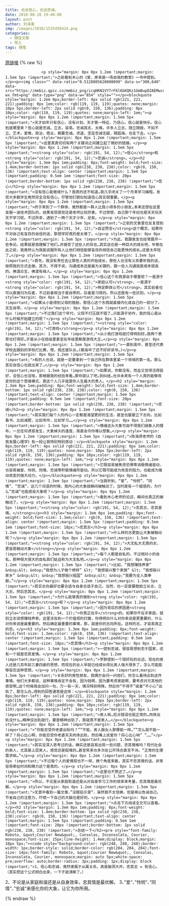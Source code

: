 ```yaml
---
title: 也谈信心，也谈忠诚。
date: 2018-08-28 19:40:00
layout: post
author: 刘泽美
img: /images/2018/1535456414.png
categories:
  - 微信文章
  - 导入
tags: 随笔
---
```


[原链接](http://mp.weixin.qq.com/s?__biz=MzU4NjA0ODc0MQ==&amp;mid=2247484483&amp;idx=1&amp;sn=fdddc42806ea706192f831285df0efc9&amp;chksm=fd8071c9caf7f8dfe4192ec42540805e9ab80be491b06aa0a04e8190f02382218202230e2233&amp;scene=27#wechat_redirect)
{% raw %}

                    

                    
                    
                    
                    <p style="margin: 0px 0px 1.2em !important;margin: 1.5em 5px !important;">之前看到木心的《爱，原来是一场自我的教育》一书中提到。</p><p><img class="" data-ratio="0.5128805620608899" data-s="300,640" data-src="https://mmbiz.qpic.cn/mmbiz_png/icqHKN1VY7rF6l6bKQKz1GmBupD2AEMwcnPOC4GNkPliahKiaX0Y1prsQlWDC7WW9kUanuaFGSUt0vsFhoxxuwdCQ/640?wx_fmt=png" data-type="png" data-w="854" style=""></p><blockquote style="margin: 1.2em 0px;border-left: 4px solid rgb(221, 221, 221);padding: 0px 1em;color: rgb(119, 119, 119);quotes: none;margin: 10px 5px;border-left: 2px solid rgb(0, 150, 136);padding: 0px 10px;color: rgb(119, 119, 119);quotes: none;margin-left: 1em;"><p style="margin: 0px 0px 1.2em !important;margin: 1.5em 5px !important;">天才幼年只有信心，没有计划。天才第一特征，乃信心。信心就是快乐。信心到底哪里来？信心就是忠诚。立志，容易。忠诚其志，太难。许多人立志，随立随毁，不如不立。艺术，爱情，政治，商业，都要忠诚。求道，坚定忠诚无疑，随蹈海，也走下去。</p></blockquote><p style="margin: 0px 0px 1.2em !important;margin: 1.5em 5px !important;">这里真真切切有两个关键词之间建立起了微妙的链接。</p><p style="margin: 0px 0px 1.2em !important;margin: 1.5em 5px !important;"><strong style="color: rgb(191, 54, 12);">信心</strong>和<strong style="color: rgb(191, 54, 12);">忠诚</strong>。</p><h2 style="margin: 1.3em 0px 1em;padding: 0px;font-weight: bold;font-size: 1.4em;border-bottom: 1px solid rgb(238, 238, 238);color: rgb(0, 150, 136) !important;text-align: center !important;margin: 1.5em 5px !important;padding: 0.5em 1em !important;font-size: 20px !important;border-bottom: 1px solid rgb(238, 238, 238) !important;">信心</h2><p style="margin: 0px 0px 1.2em !important;margin: 1.5em 5px !important;">没有信心能做成什么？我真的还不知道…我几乎闭关了一个月来学习编程。发现大多数学生竟然完全没有信心。尽管他们貌似知道信心其实很重要。</p><p style="margin: 0px 0px 1.2em !important;margin: 1.5em 5px !important;">终于来到了一个群体，竟然都是一群人比我小得多的小朋友…本来还想在这里发掘一波技术团队的，结果发现感觉还是老师比较厉害。不过想想，自己那个年纪也是天天玩天天不学习呢。不过所幸，遇到了一两个天才少年，足矣。</p><p style="margin: 0px 0px 1.2em !important;margin: 1.5em 5px !important;">之前的文章里也反复提到<strong style="color: rgb(191, 54, 12);">自证预言</strong>这个概念，如果你不对自己有盲目的自信的话，那想学好真的是太难了。</p><p style="margin: 0px 0px 1.2em !important;margin: 1.5em 5px !important;">为此，我跟舍友也经常展开一些争论。结果就是我理解了他们…并接受了这些人的存在…其实这也是一种巨大的成长吧，毕竟在此之前，我竟然认为我能说服所有人让他们相信能够盲目的相信自己能更快的成长…还是太年轻了…</p><p style="margin: 0px 0px 1.2em !important;margin: 1.5em 5px !important;">首先，我没有责任去让那些人真的开始成长，那些人也没有义务要听我的话，按照我的方式去做。其次，不得不说，沟通成本还是最为关键的，跟一些人沟通就是成本很高的。佛渡众生，佛渡有缘人。</p><p style="margin: 0px 0px 1.2em !important;margin: 1.5em 5px !important;">信心这个东西源自于哪里呢？一是源于<strong style="color: rgb(191, 54, 12);">家庭认可</strong>，一是源于<strong style="color: rgb(191, 54, 12);">特定群体认可</strong>。其实前者也可以直接归为后者，不过前者相当于是自带的，后者是习得的。所以还是有一些区别。</p><p style="margin: 0px 0px 1.2em !important;margin: 1.5em 5px !important;">如果从小能得到父母的鼓励，那信心这个东西就直接内化成自己的一部分了。天生自带。</p><p style="margin: 0px 0px 1.2em !important;margin: 1.5em 5px !important;">不过我们这个年代，父母不打压就不错了…只能源于协作，我的信心是从什么时候开始建立的呢？</p><p style="margin: 0px 0px 1.2em !important;margin: 1.5em 5px !important;"><strong style="color: rgb(191, 54, 12);">打游戏</strong></p><p style="margin: 0px 0px 1.2em !important;margin: 1.5em 5px !important;">从小我打游戏就打得特别好…我两个表哥也打得好…于是从小在班级里甚至在年级里都是游戏大王…</p><p style="margin: 0px 0px 1.2em !important;margin: 1.5em 5px !important;">一直到高中，甚至还代表学校去跟别的学校打比赛，嗯，我还是队长…(都高中了还不好好读书…)</p><p style="margin: 0px 0px 1.2em !important;margin: 1.5em 5px !important;">有的人也说，就是一定要拿到一个自己所在群体里某一个领域的第一名，那么其实自信心也就出来了…</p><p style="margin: 0px 0px 1.2em !important;margin: 1.5em 5px !important;">如果说，你都没有，而且又觉得活得挺好，没信心也没啥，那根据我的经验来看…那你就认了吧…别纠结…也许未来有一个人真的能够改变你的这个思维模式，那这个人几乎就是你人生最大的贵人。</p><h2 style="margin: 1.3em 0px 1em;padding: 0px;font-weight: bold;font-size: 1.4em;border-bottom: 1px solid rgb(238, 238, 238);color: rgb(0, 150, 136) !important;text-align: center !important;margin: 1.5em 5px !important;padding: 0.5em 1em !important;font-size: 20px !important;border-bottom: 1px solid rgb(238, 238, 238) !important;">忠诚</h2><p style="margin: 0px 0px 1.2em !important;margin: 1.5em 5px !important;">其实我们每个人的内心一定都是渴望更好的生活，甚至也屡屡立下志向，比如看书，比如减肥，比如写作，比如学习……</p><p style="margin: 0px 0px 1.2em !important;margin: 1.5em 5px !important;">情绪这头大象可由不得我们骑象人的摆布，一旦任何诱惑发生，大象掉头的速度，简直会令你难以想象…</p><p style="margin: 0px 0px 1.2em !important;margin: 1.5em 5px !important;">陈海贤老师的《自我发展心理学》有一段让我特别特别感动：</p><blockquote style="margin: 1.2em 0px;border-left: 4px solid rgb(221, 221, 221);padding: 0px 1em;color: rgb(119, 119, 119);quotes: none;margin: 10px 5px;border-left: 2px solid rgb(0, 150, 136);padding: 0px 10px;color: rgb(119, 119, 119);quotes: none;margin-left: 1em;"><p style="margin: 0px 0px 1.2em !important;margin: 1.5em 5px !important;">它既容易被焦虑恐惧等消极情绪驱动，也容易被爱、怜悯、同情、忠诚等积极情绪所驱动。所以它既可能成为改变的阻力，也能成为推动改变的强大动力。</p></blockquote><p style="margin: 0px 0px 1.2em !important;margin: 1.5em 5px !important;">当我听到，“爱”、“怜悯”、“同情”、“忠诚”，这几个词语的时候，我内心的大象就瞬间被触动了。当时是有一个疑惑的，为什么“忠诚”也能感染大象呢？</p><p style="margin: 0px 0px 1.2em !important;margin: 1.5em 5px !important;">看到木心老师的论述，瞬间也真正的被触动了。</p><p style="margin: 0px 0px 1.2em !important;margin: 1.5em 5px !important;"><strong style="color: rgb(191, 54, 12);">忠其志，忠其爱情。</strong></p><h3 style="margin: 1.3em 0px 1em;padding: 0px;font-weight: bold;font-size: 1.3em;color: rgb(0, 150, 136) !important;text-align: center !important;margin: 1.5em 5px !important;padding: 0.5em 1em !important;font-size: 18px;">忠其志</h3><p style="margin: 0px 0px 1.2em !important;margin: 1.5em 5px !important;">什么样的志更能让大象被触动呢？</p><p style="margin: 0px 0px 1.2em !important;margin: 1.5em 5px !important;"><strong style="color: rgb(191, 54, 12);">大无私大无畏的志，更容易触动大象</strong></p><p style="margin: 0px 0px 1.2em !important;margin: 1.5em 5px !important;">每个人都是自私的，不过相对小的自私，那种很大很大的自私我们姑且称为大无私吧…</p><p style="margin: 0px 0px 1.2em !important;margin: 1.5em 5px !important;">比如，“我想赚钱养家“ &nbsp;&lt; &nbsp;“我想为儿子做个榜样” &lt; “我想振兴整个家族” &lt; “我想振兴家乡” &nbsp;&lt; &nbsp;“我想振兴祖国” &nbsp;&lt; &nbsp;“我要为全人类奉献…”</p><p style="margin: 0px 0px 1.2em !important;margin: 1.5em 5px !important;">其实志向最好也要合适与自身合适于自己，当然，也一定是要鼓励立长志，立大志，然后忠其志。</p><p style="margin: 0px 0px 1.2em !important;margin: 1.5em 5px !important;">为什么能够真的做到<strong style="color: rgb(191, 54, 12);">忠其志</strong>呢？</p><p style="margin: 0px 0px 1.2em !important;margin: 1.5em 5px !important;">因为背后的原因是<strong style="color: rgb(191, 54, 12);">你真正在乎</strong>的。如果你不在乎家庭，就别立志说想赚钱养家。这里涉及到一个价值观的打磨，你得明白什么对你来说是更重要的，什么对你来说是最重要的。然后确定最重要的事情，那，就是你的志向所在。这样的志，才容易真正的忠。</p><h3 style="margin: 1.3em 0px 1em;padding: 0px;font-weight: bold;font-size: 1.3em;color: rgb(0, 150, 136) !important;text-align: center !important;margin: 1.5em 5px !important;padding: 0.5em 1em !important;font-size: 18px;">忠其情</h3><p style="margin: 0px 0px 1.2em !important;margin: 1.5em 5px !important;">一提到忠诚，很容易想到忠于国家，还有一个就是忠其爱情。</p><p style="margin: 0px 0px 1.2em !important;margin: 1.5em 5px !important;">罗胖提到一个很好玩的论述。现在的男人还是几百年前三妻四妾的思想，而现在的女人早就已经成长得比男人强大很多了，怎么可能能够容忍这种思想。</p><p style="margin: 0px 0px 1.2em !important;margin: 1.5em 5px !important;">关系好的男性朋友，我偶尔会问一问他们，你怎么看待出轨这件事情。他们大多都说，这种事情肯定不会有，因为钱啊，因为要考虑家庭啊，要考虑对方其他的感受啊…这个时候我会加问一句，万一有一天，情况特别特殊，然后你“不得不”或者“不小心”出轨了，那怎么办…得到的回答通常是这样：</p><blockquote style="margin: 1.2em 0px;border-left: 4px solid rgb(221, 221, 221);padding: 0px 1em;color: rgb(119, 119, 119);quotes: none;margin: 10px 5px;border-left: 2px solid rgb(0, 150, 136);padding: 0px 10px;color: rgb(119, 119, 119);quotes: none;margin-left: 1em;"><p style="margin: 0px 0px 1.2em !important;margin: 1.5em 5px !important;">男人嘛…犯点错误也挺正常的…肉体出轨没什么…精神没出轨就行，要是精神出轨了，那就真不是男人…</p></blockquote><p style="margin: 0px 0px 1.2em !important;margin: 1.5em 5px !important;">“你能忍受你老婆出轨吗？”“不能，男人跟女人那哪能一样…”“怎么就不能一样了？将心比心啊，你能忍受你老婆天天肉体出轨，然后嘴上说爱你？将心比心呐” ”……”</p><p style="margin: 0px 0px 1.2em !important;margin: 1.5em 5px !important;">其实没深入思考过的话，确实还是容易出现一些问题，忠其情难吗？现代社会的男人，尤其是上层男人，感觉还是挺难的…甚至笑来也多次在公开场合直言不讳，“正常的生理需求嘛…”</p><p style="margin: 0px 0px 1.2em !important;margin: 1.5em 5px !important;">不过每个人的爱情观也不一样，换个角度来看，其实不忠其情的话，非常容易牵扯时间和精力这个是真的。</p><p style="margin: 0px 0px 1.2em !important;margin: 1.5em 5px !important;">这里也不赘述了…</p><p style="margin: 0px 0px 1.2em !important;margin: 1.5em 5px !important;">所以，不论是从家庭和谐还是从对自身学习工作的效率来考量，忠其情是最优解。</p><p style="margin: 0px 0px 1.2em !important;margin: 1.5em 5px !important;">无意中看到一篇文章，”淫报启示录“，虽然我不太信佛，但是用以告诫自己。节省自己的注意力，吓唬一下自己的大脑也是好的。</p><p style="margin: 0px 0px 1.2em !important;margin: 1.5em 5px !important;">点击下方阅读全文可以查看。</p><h2 style="margin: 1.3em 0px 1em;padding: 0px;font-weight: bold;font-size: 1.4em;border-bottom: 1px solid rgb(238, 238, 238);color: rgb(0, 150, 136) !important;text-align: center !important;margin: 1.5em 5px !important;padding: 0.5em 1em !important;font-size: 20px !important;border-bottom: 1px solid rgb(238, 238, 238) !important;">总结一下</h2><pre style="font-family: Roboto, &quot;Courier New&quot;, Consolas, Inconsolata, Courier, monospace;font-size: 15px;line-height: 1.4em;display: block;margin: 10px 5px;"><code style="background-color: rgb(248, 248, 248);border-width: 1px;border-style: solid;border-color: rgb(204, 204, 204);font-size: 14px;font-family: Roboto, &quot;Courier New&quot;, Consolas, Inconsolata, Courier, monospace;margin: auto 5px;white-space: pre;overflow: auto;border-radius: 3px;padding: 1px;display: block !important;">1、信心和忠诚，竟然隶属于从属关系，真是脑洞大开。忠其志 = 有信心。（其实把这个公式明白出来，一下子就清晰了。）
2、不论是从家庭和谐还是从自身效率，忠其情是最优解。
3、”爱“、”怜悯“、”同情“、”忠诚“来感化你的大象，让它为你所用。</code></pre>
                
{% endraw %}
